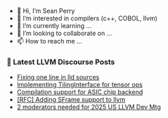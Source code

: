 - 👋 Hi, I’m Sean Perry
- 👀 I’m interested in compilers (c++, COBOL, llvm)
- 🌱 I’m currently learning ...
- 💞️ I’m looking to collaborate on ...
- 📫 How to reach me ...

<!---
s66perry/s66perry is a ✨ special ✨ repository because its `README.md` (this file) appears on your GitHub profile.
You can click the Preview link to take a look at your changes.
--->
### 📕 Latest LLVM Discourse Posts

<!-- DISCOURSE-LLVM:START -->
- [Fixing one line in lld sources](https://discourse.llvm.org/t/fixing-one-line-in-lld-sources/88635#post_3)
- [Implementing TilingInterface for tensor ops](https://discourse.llvm.org/t/implementing-tilinginterface-for-tensor-ops/87597#post_8)
- [Compilation support for ASIC chip backend](https://discourse.llvm.org/t/compilation-support-for-asic-chip-backend/88702#post_1)
- [[RFC] Adding SFrame support to llvm](https://discourse.llvm.org/t/rfc-adding-sframe-support-to-llvm/86900?page=2#post_34)
- [2 moderators needed for 2025 US LLVM Dev Mtg](https://discourse.llvm.org/t/2-moderators-needed-for-2025-us-llvm-dev-mtg/88701#post_1)
<!-- DISCOURSE-LLVM:END -->
